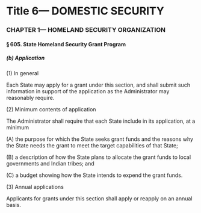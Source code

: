 
# Title 6— DOMESTIC SECURITY
### CHAPTER 1— HOMELAND SECURITY ORGANIZATION
#### § 605. State Homeland Security Grant Program
##### (b) Application

(1) In general

Each State may apply for a grant under this section, and shall submit such information in support of the application as the Administrator may reasonably require.

(2) Minimum contents of application

The Administrator shall require that each State include in its application, at a minimum

(A) the purpose for which the State seeks grant funds and the reasons why the State needs the grant to meet the target capabilities of that State;

(B) a description of how the State plans to allocate the grant funds to local governments and Indian tribes; and

(C) a budget showing how the State intends to expend the grant funds.

(3) Annual applications

Applicants for grants under this section shall apply or reapply on an annual basis.
